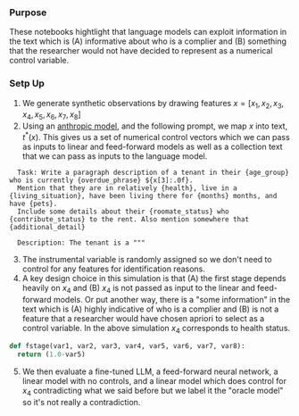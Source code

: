 ### **Purpose**
These notebooks hightlight that language models can exploit information in the text which is (A) informative about who is a complier and (B) something that the researcher would not have decided to represent as a numerical control variable.

### **Setp Up**
 1. We generate synthetic observations by drawing features $x = [x_1, x_2, x_3, x_4, x_5, x_6, x_7, x_8]$
 2. Using an [anthropic model](https://www.anthropic.com/api), and the following prompt, we map $x$ into text, $t^*(x)$. This gives us a set of numerical control vectors
    which we can pass as inputs to linear and feed-forward models as well as a collection text that we can pass as inputs to the language model. 
  ```
    Task: Write a paragraph description of a tenant in their {age_group} who is currently {overdue_phrase} ${x[3]:.0f}. 
    Mention that they are in relatively {health}, live in a {living_situation}, have been living there for {months} months, and have {pets}. 
    Include some details about their {roomate_status} who {contribute_status} to the rent. Also mention somewhere that {additional_detail}
    
    Description: The tenant is a """
  ```
3. The instrumental variable is randomly assigned so we don't need to control for any features for identification reasons. 
4. A key design choice in this simulation is that (A) the first stage depends heavily on $x_4$ and (B) $x_4$ is not passed as input to the linear and feed-forward models.
Or put another way, there is a "some information" in the text which is (A) highly indicative of who is a complier and (B) is not a feature that a researcher would have chosen apriori to select as a control variable. In the above simulation $x_4$ corresponds to health status.
  ```python
  def fstage(var1, var2, var3, var4, var5, var6, var7, var8):
    return (1.0-var5)
  ```
5. We then evaluate a fine-tuned LLM, a feed-forward neural network, a linear model with no controls, and a linear model which does control for $x_4$ contradicting what we said before but we label it the "oracle model" so it's not really a contradiction. 

